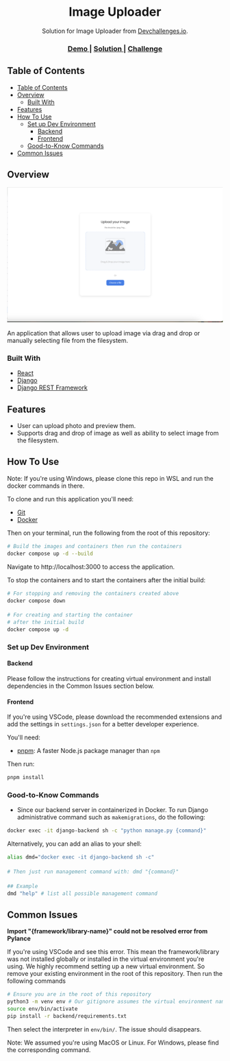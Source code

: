 <!-- Please update value in the {}  -->

<h1 align="center">Image Uploader</h1>

<div align="center">
   Solution for Image Uploader from  <a href="http://devchallenges.io" target="_blank">Devchallenges.io</a>.
</div>

<div align="center">
  <h3>
    <a href="https://{your-demo-link.your-domain}">
      Demo
    </a>
    <span> | </span>
    <a href="https://{your-url-to-the-solution}">
      Solution
    </a>
    <span> | </span>
    <a href="https://devchallenges.io/challenges/O2iGT9yBd6xZBrOcVirx">
      Challenge
    </a>
  </h3>
</div>

<!-- TABLE OF CONTENTS -->

## Table of Contents

- [Table of Contents](#table-of-contents)
- [Overview](#overview)
  - [Built With](#built-with)
- [Features](#features)
- [How To Use](#how-to-use)
  - [Set up Dev Environment](#set-up-dev-environment)
    - [Backend](#backend)
    - [Frontend](#frontend)
  - [Good-to-Know Commands](#good-to-know-commands)
- [Common Issues](#common-issues)

<!-- OVERVIEW -->

## Overview

![screenshot](https://github.com/j-ngo828/image-uploader/blob/main/image-uploader-project.png?raw=true)


An application that allows user to upload image via drag and drop or manually selecting file from the filesystem.

### Built With

<!-- This section should list any major frameworks that you built your project using. Here are a few examples.-->

- [React](https://reactjs.org/)
- [Django](https://www.djangoproject.com/)
- [Django REST Framework](https://www.django-rest-framework.org/)

## Features

<!-- List the features of your application or follow the template. Don't share the figma file here :) -->

- User can upload photo and preview them.
- Supports drag and drop of image as well as ability to select image from the filesystem.


## How To Use

Note: If you're using Windows, please clone this repo in WSL and run the docker commands in there.

<!-- Example: -->

To clone and run this application you'll need:
- [Git](https://git-scm.com)
- [Docker](https://docs.docker.com/get-docker/)

Then on your terminal, run the following from the root of this repository:

```bash
# Build the images and containers then run the containers
docker compose up -d --build
```

Navigate to http://localhost:3000 to access the application.

To stop the containers and to start the containers after the initial build:

```bash
# For stopping and removing the containers created above
docker compose down

# For creating and starting the container
# after the initial build
docker compose up -d
```

### Set up Dev Environment

#### Backend

Please follow the instructions for creating virtual environment and install dependencies in the Common Issues section below.

#### Frontend

If you're using VSCode, please download the recommended extensions and add the settings in `settings.json` for a better developer experience.

You'll need:

- [pnpm](https://pnpm.io/installation#using-npm): A faster Node.js package manager than `npm`

Then run:

```bash
pnpm install
```

### Good-to-Know Commands

- Since our backend server in containerized in Docker. To run Django administrative command such as `makemigrations`, do the following:

```bash
docker exec -it django-backend sh -c "python manage.py {command}"
```

Alternatively, you can add an alias to your shell:

```bash
alias dmd="docker exec -it django-backend sh -c"

# Then just run management command with: dmd "{command}"

## Example
dmd "help" # list all possible management command
```

## Common Issues

**Import "{framework/library-name}" could not be resolved error from Pylance**

If you're using VSCode and see this error. This mean the framework/library was not installed globally or installed in the virtual environment you're using. We highly recommend setting up a new virtual environment. So remove your existing environment in the root of this repository. Then run the following commands

```bash
# Ensure you are in the root of this repository
python3 -m venv env # Our gitignore assumes the virtual environment name is env
source env/bin/activate
pip install -r backend/requirements.txt
```

Then select the interpreter in `env/bin/`. The issue should disappears.

Note: We assumed you're using MacOS or Linux. For Windows, please find the corresponding command.
